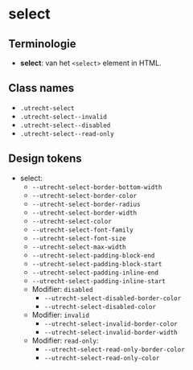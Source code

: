 <!--
@license EUPL-1.2
Copyright (c) 2021 Robbert Broersma
-->

# select

## Terminologie

- **select**: van het `<select>` element in HTML.

## Class names

- `.utrecht-select`
- `.utrecht-select--invalid`
- `.utrecht-select--disabled`
- `.utrecht-select--read-only`

## Design tokens

- select:
  - `--utrecht-select-border-bottom-width`
  - `--utrecht-select-border-color`
  - `--utrecht-select-border-radius`
  - `--utrecht-select-border-width`
  - `--utrecht-select-color`
  - `--utrecht-select-font-family`
  - `--utrecht-select-font-size`
  - `--utrecht-select-max-width`
  - `--utrecht-select-padding-block-end`
  - `--utrecht-select-padding-block-start`
  - `--utrecht-select-padding-inline-end`
  - `--utrecht-select-padding-inline-start`
  - Modifier: `disabled`
    - `--utrecht-select-disabled-border-color`
    - `--utrecht-select-disabled-color`
  - Modifier: `invalid`
    - `--utrecht-select-invalid-border-color`
    - `--utrecht-select-invalid-border-width`
  - Modifier: `read-only`:
    - `--utrecht-select-read-only-border-color`
    - `--utrecht-select-read-only-color`
